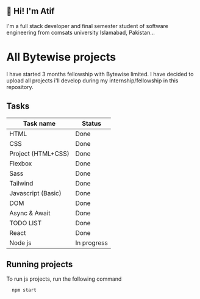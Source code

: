 
## 🚀 Hi! I'm Atif 
I'm a full stack developer and final semester student of software engineering from comsats university Islamabad, Pakistan...


# All Bytewise projects

I have started 3 months fellowship with Bytewise limited. I have decided to upload all projects i'll develop during my internship/fellowship in this repository.


## Tasks

| Task name | Status |
| ----------------- | ------------------------------------------------------------------ |
| HTML | Done |
|  CSS    | Done|
|  Project (HTML+CSS) | Done|
|  Flexbox | Done|
|  Sass | Done|
|  Tailwind | Done|
|  Javascript (Basic) | Done|
|  DOM  | Done|
|  Async & Await| Done|
| TODO LIST| Done|
|  React | Done|
| Node js| In progress|
## Running projects

To run js projects, run the following command

```bash
  npm start
```

